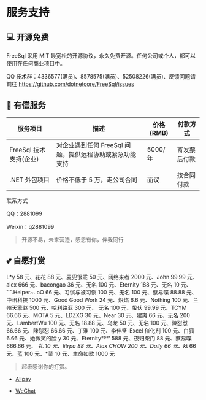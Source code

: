 # 服务支持

## 💻 开源免费

FreeSql 采用 MIT 最宽松的开源协议，永久免费开源。任何公司或个人，都可以使用在任何商业项目中。

QQ 技术群：4336577(满员)、8578575(满员)、52508226(满员)、反馈问题请前往 https://github.com/dotnetcore/FreeSql/issues

## 🌳 有偿服务

| 服务项目               | 描述                                                    | 价格(RMB) | 付款方式     |
| ---------------------- | ------------------------------------------------------- | --------- | ------------ |
| FreeSql 技术支持(企业) | 对企业遇到任何 FreeSql 问题，提供远程协助或紧急功能支持 | 5000/年   | 寄发票后付款 |
| .NET 外包项目          | 价格不低于 5 万，走公司合同                             | 面议      | 按合同付款   |

联系方式

QQ：2881099

Weixin：q2881099

> 开源不易，未来营造，感恩有你，伴我同行

## 💕 自愿打赏

L*y 58 元、花花 88 元、麦兜很乖 50 元、网络来者 2000 元、John 99.99 元、alex 666 元、bacongao 36 元、无名 100 元、Eternity 188 元、无名 10 元、⌒.Helper~..oO 66 元、习惯与被习惯 100 元、无名 100 元、蔡易喋 88.88 元、中讯科技 1000 元、Good Good Work 24 元、炽焰 6.6 元、Nothing 100 元、兰州天擎赵 500 元、哈利路亚 300 元、
无名 100 元、蛰伏 99.99 元、TCYM 66.66 元、MOTA 5 元、LDZXG 30 元、Near 30 元、建爽 66 元、无名 200 元、LambertWu 100 元、无名 18.88 元、乌龙 50 元、无名 100 元、陳怼怼 66.66 元、陳怼怼 66.66 元、丁淮 100 元、李伟坚-Excel 催化剂 100 元、白狐 6.66 元、她微笑的脸 y 30 元、Eternity²º²¹ 588 元、夜归柴门 88 元、蔡易喋 666.66 元、
*礼 10 元、litrpa 88 元、Alax CHOW 200 元、Daily 66 元、k*t 66 元、蓝 100 元、*菜 10 元、生命如歌 1000 元

> 超级感谢你的打赏。

- [Alipay](https://www.cnblogs.com/FreeSql/gallery/image/338860.html)

- [WeChat](https://www.cnblogs.com/FreeSql/gallery/image/338859.html)
